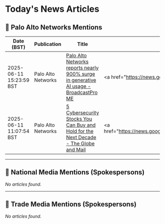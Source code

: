 # Today's News Articles

## 📌 Palo Alto Networks Mentions

| Date (BST) | Publication | Title | Summary |
|------------|-------------|-------|---------|
| 2025-06-11 15:23:59 BST | Palo Alto Networks | [Palo Alto Networks reports nearly 900% surge in generative AI usage - BroadcastPro ME](https://news.google.com/rss/articles/CBMipgFBVV95cUxQazZ6V1EybFV5NDg0dnQ4UF9OeG1OV3dzSmpzMEtnSTUzdlY1ZnJtNlBrdVQ5V24wNjVwcGFLQl9IUkN6MGlBanlOelV0VHFnc05GemtnYUZodXY1V2I5dkxwM2lXTmUydF9mQ0lCeFJBdk5LZFZsaVNieWtYZFN6bmtJQnVYdE0zeTQ3N0NydjB6dllJMEE1RDZkZzR1UXRzSmQxSVVR?oc=5) | <a href="https://news.google.com/rss/articles/CBMipgFBVV95cUxQazZ6V1EybFV5NDg0dnQ4UF9OeG1OV3dzSmpzMEtnSTUzdlY1ZnJtNlBrdVQ5V24wNjVwcGFLQl9IUkN6MGlBanlOelV0VHFnc05GemtnYUZodXY1V2I5dkxwM2lXTmUydF9mQ0lCeF... |
| 2025-06-11 11:07:54 BST | Palo Alto Networks | [5 Cybersecurity Stocks You Can Buy and Hold for the Next Decade - The Globe and Mail](https://news.google.com/rss/articles/CBMi5AFBVV95cUxQNzU3Qkg4QjVQbGVuUjZuLXpMVHFpUXZuZWw1UE1xejRJVU5XV3BmQlpyWXNXRGRzaHJKeHdXaEtDbE1ZeWhiYkdvREFRUXV0SFRjSl9kWnZZamtYT0NOajhCQ1Fqdkp6Ykx4SGNhRnZoU0VPZUpLM2JvdkpYeEwzSC1nYkdleDVFMmJJRm9WSUd2WElpaldJZzFhUkxyeW5heWVWcHI3TGdhWjhHNllUaG1WM2hUcDVRRzRQZFlNZXp3azhmREprbGRuajZVWll2VmxSRUV4dEFzVFJYSlNxMW56d3o?oc=5) | <a href="https://news.google.com/rss/articles/CBMi5AFBVV95cUxQNzU3Qkg4QjVQbGVuUjZuLXpMVHFpUXZuZWw1UE1xejRJVU5XV3BmQlpyWXNXRGRzaHJKeHdXaEtDbE1ZeWhiYkdvREFRUXV0SFRjSl9kWnZZamtYT0NOajhCQ1Fqdkp6Ykx4SGNhRn... |

---
## 📰 National Media Mentions (Spokespersons)

_No articles found._

---
## 📘 Trade Media Mentions (Spokespersons)

_No articles found._
